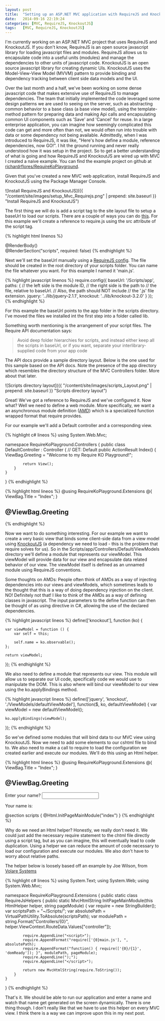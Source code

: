 ```yaml
---
layout: post
title:  "Setting up an ASP.NET MVC application with RequireJS and KnockoutJS"
date:   2014-09-16 22:19:24
categories: [MVC, RequireJS, KnockoutJS]
tags: 	[MVC, RequireJS, KnockoutJS]
---
```

I'm currently working on an ASP.NET MVC project that uses RequireJS and KnockoutJS. If you don't know, RequireJS is an open source javascript library for loading javascript files and modules. RequireJS allows us to encapsulate code into a useful units (modules) and manage the dependencies to other units of javascript code. KnockoutJS is an open source javascript library for creating dynamic UIs. KnockoutJS uses the Model-View-View Model (MVVM) pattern to provide binding and dependency tracking between client side data models and the UI. 

Over the last month and a half, we've been working on some dense javascript code that makes extensive use of RequireJS to manage dependencies. The team that initially implemented the code leveraged some design patterns we are used to seeing on the server, such as abstracting common behavior to a base class (a base view model), using the template-method pattern for preparing data and making Api calls and encapsulating common UI components such as 'Save' and 'Cancel' for reuse. In a large enterprise application, you can imagine how seemingly complicated this code can get and more often than not, we would often run into trouble with data or some dependency not being available. Admittedly, when I was introduced to RequireJS, it was like, "Here's how define a module, reference dependencies, now GO!". I hit the ground running and never really understood how it was setup in the project. So to get a better understanding of what is going and how RequireJS and KnockoutJS are wired up with MVC I created a naive example. You can find the example project on github at [richardrflores/RequireKoPlayground](https://github.com/richardrflores/RequireKoPlayground).

Given that you've created a new MVC web application, install RequireJS and KnockoutJS using the Package Manager Console.

![Install RequireJS and KnockoutJS]({{ "/content/site/images/setup_Mvc_Requirejs.png" | prepend: site.baseurl }} "Install RequireJS and KnockoutJS")

The first thing we will do is add a script tag to the site layout file to setup a baseUrl to load our scripts. There are a couple of ways you can do [this](http://requirejs.org/docs/api.html#jsfiles). For this example we'll create a reference to require.js using the src attribute of the script tag.

{% highlight html linenos %}
<html>
    <head>
        <meta charset="utf-8"/>
        <meta name="viewport" content="width=device-width, initial-scale=1.0">
        <title>Require KO Playground</title>
    </head>
    <body>
        <section id="main">
            @RenderBody()
        </section>
        <script src="~/Scripts/lib/require.js"></script>
        @RenderSection("scripts", required: false)
    </body>
</html>
{% endhighlight %}

Next we'll set the baseUrl manually using a [RequireJS config](http://requirejs.org/docs/api.html#config). The file should be created in the root directory of your scripts folder. You can name the file whatever you want. For this example I named it 'main.js'.

{% highlight javascript linenos %}
require.config({
    baseUrl: '/Scripts/app',
    paths: {
        // the left side is the module ID,
        // the right side is the path to
        // the file, relative to baseUrl.
        // Also, the path should NOT include
        // the '.js' file extension. 
        jquery: '../lib/jquery-2.1.1',
        knockout: '../lib/knockout-3.2.0'
    }
});
{% endhighlight %}

For this example the baseUrl points to the app folder in the scripts directory. I've moved the files we installed int the first step into a folder called lib.

Something worth mentioning is the arrangement of your script files. The Require API documentation says:

> Avoid deep folder hierarchies for scripts, and instead either keep all the scripts in baseUrl, or if you want, separate your interlibrary-supplied code from your app code  

The API docs provide a sample directory layout. Below is the one used for this sample based on the API docs. Note the presence of the app directory which resembles the directory structure of the MVC Controllers folder. More about that later.

![Scripts directory layout]({{ "/content/site/images/scripts_Layout.png" | prepend: site.baseurl }} "Scripts directory layout")

Great! We've got a reference to RequireJS and we've configured it. Now what? Well we need to define a web module. More specifically, we want a an asynchronous module definition ([AMD](http://requirejs.org/docs/whyamd.html)) which is a specialized function wrapped format that require provides. 

For our example we'll add a Default controller and a corresponding view.

{% highlight c# lineos %}
using System.Web.Mvc;

namespace RequireKoPlayground.Controllers
{
    public class DefaultController : Controller
    {
        // GET: Default
        public ActionResult Index()
        {
            ViewBag.Greeting = "Welcome to my Require KO Playground!";

            return View();
        }
    }
}
{% endhighlight %}

{% highlight html lineos %}
@using RequireKoPlayground.Extensions
@{
    ViewBag.Title = "Index";
}

<h2>@ViewBag.Greeting</h2>
{% endhighlight %}

Now we want to do something interesting. For our example we want to create a very basic view that binds some client-side data from a view model using [KnockoutJS](http://knockoutjs.com/) (a dependency we need to load - this is the problem that require solves for us). So in the Scripts/app/Controllers/Default/ViewModels directory we'll define a module that represents our viewModel. This viewModel will provide data for our view and encapsulate data related behavior of our view. The viewModel itself is defined as an unnamed module using RequireJS conventions. 

Some thoughts on AMDs: People often think of AMDs as a way of injecting dependencies into our views and viewModels, which sometimes leads to the thought that this is a way of doing dependency injection on the client. NO! Definitely not that! I like to think of the AMDs as a way of defining classes in javascript. The input parameters to the define function can then be thought of as using directive in C#, allowing the use of the declared dependencies.

{% highlight javascript lineos %}
define(['knockout'], function (ko) {

    var viewModel = function () {
        var self = this;

        self.name = ko.observable();
    };

    return viewModel;
});
{% endhighlight %}

We also need to define a module that represents our view. This module will allow us to separate our UI code, specifically code we would use to manipulate the DOM. This is also where will bind our viewModel to our view using the ko.applyBindings method.

{% highlight javascript lineos %}
define(['jquery', 'knockout', './ViewModels/defaultViewModel'], function($, ko, defaultViewModel) {
    var viewModel = new defaultViewModel();

    ko.applyBindings(viewModel);
});
{% endhighlight %}

So we've defined some modules that will bind data to our MVC view using KnockoutJS. Now we need to add some elements to our cshtml file to bind to. We also need to make a call to require to load the configuration we created earlier and execute our modules. We'll do this using an Html helper.

{% highlight html lineos %}
@using RequireKoPlayground.Extensions
@{
    ViewBag.Title = "Index";
}

<h2>@ViewBag.Greeting</h2>
<p>
    Enter your name? <input data-bind="textInput: name" />
</p>
<p>
    Your name is:
    <span data-bind="text: name"></span>
</p>

@section scripts
{
    @Html.InitPageMainModule("index")
}
{% endhighlight %}

Why do we need an Html helper? Honestly, we really don't need it. We could just add the necessary require statement to the chtml file directly using a script tag, but as you can imagine, this will eventually lead to code duplication. Using a helper we can reduce the amount of code necessary to load our configuration and execute our modules. We also don't have to worry about relative paths. 

The helper below is loosely based off an example by Joe Wilson, from [Volare Systems](http://volaresystems.com/blog/post/2014/05/27/Adding-RequireJS-to-an-ASPNET-MVC-project)

{% highlight c# lineos %}
using System.Text;
using System.Web;
using System.Web.Mvc;

namespace RequireKoPlayground.Extensions
{
    public static class RequireJsHelpers
    {
        public static MvcHtmlString InitPageMainModule(this HtmlHelper helper, string pageModule)
        {
            var require = new StringBuilder();
            var scriptsPath = "~/Scripts/";
            var absolutePath = VirtualPathUtility.ToAbsolute(scriptsPath);
            var modulePath = string.Format("Controllers/{0}", helper.ViewContext.RouteData.Values["controller"]);

            require.AppendLine("<script>");
            require.AppendFormat("require(['{0}main.js'], ", absolutePath);
            require.AppendFormat("function() { require(['{0}/{1}', 'domReady']); }", modulePath, pageModule);
            require.AppendLine(");");
            require.AppendLine("</script>");

            return new MvcHtmlString(require.ToString());
        }
    }
}
{% endhighlight %}

That's it. We should be able to run our application and enter a name and watch that name get generated on the screen dynamically. There is one thing though. I don't really like that we have to use this helper on every MVC view. I think there is a way we can improve upon this in my next post.